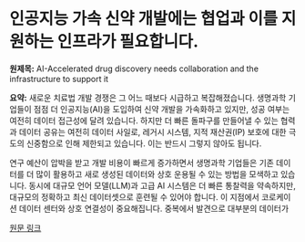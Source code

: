 # 인공지능 가속 신약 개발에는 협업과 이를 지원하는 인프라가 필요합니다.

**원제목:** AI-Accelerated drug discovery needs collaboration and the infrastructure to support it

**요약:** 새로운 치료법 개발 경쟁은 그 어느 때보다 시급하고 복잡해졌습니다. 생명과학 기업들이 점점 더 인공지능(AI)을 도입하여 신약 개발을 가속화하고 있지만, 성공 여부는 여전히 데이터 접근성에 달려 있습니다.
하지만 더 빠른 돌파구를 만들어낼 수 있는 협력과 데이터 공유는 여전히 데이터 사일로, 레거시 시스템, 지적 재산권(IP) 보호에 대한 극도의 신중함으로 인해 제한되고 있습니다. 이는 반드시 그렇지 않아도 됩니다.

연구 예산이 압박을 받고 개발 비용이 빠르게 증가하면서 생명과학 기업들은 기존 데이터를 더 많이 활용하고 새로 생성된 데이터와 상호 운용될 수 있는 방법을 모색하고 있습니다.
동시에 대규모 언어 모델(LLM)과 고급 AI 시스템은 더 빠른 통찰력을 약속하지만, 대규모의 정확하고 최신 데이터셋으로 훈련될 수 있어야 합니다.
이 지점에서 코로케이션 데이터 센터와 상호 연결성이 중요해집니다.
중복에서 발견으로
대부분의 데이터가

[원문 링크](https://www.htworld.co.uk/news/digital-health/ai-accelerated-drug-discovery-needs-collaboration-and-the-infrastructure-to-support-it-lead25/)
